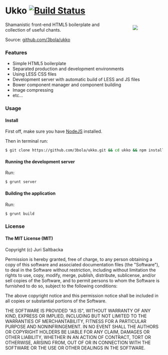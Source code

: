 # Ukko [![Build Status](https://travis-ci.org/3bola/ukko.png?branch=master)](https://travis-ci.org/3bola/ukko)

<img align="right" src="https://raw.github.com/3bola/ukko/master/public/assets/img/ukko.png" hspace="80" vspace="10">

Shamanistic front-end HTML5 boilerplate and collection of useful chants.

Source: [github.com/3bola/ukko](http://github.com/3bola/ukko)

### Features

* Simple HTML5 boilerplate
* Separated production and development environments
* Using LESS CSS files
* Development server with automatic build of LESS and JS files
* Bower component manager and component building
* Image compressing
* etc...

### Usage

#### Install

First off, make sure you have [NodeJS](http://nodejs.org/) installed.

Then in terminal run:
```sh
$ git clone https://github.com/3bola/ukko.git && cd ukko && npm install .
```

#### Running the development server

Run:
```sh
$ grunt server
```

#### Building the application

Run:
```sh
$ grunt build
```

### License

#### The MIT License (MIT)

Copyright (c) Juri Saltbacka

Permission is hereby granted, free of charge, to any person obtaining a copy of
this software and associated documentation files (the "Software"), to deal in
the Software without restriction, including without limitation the rights to
use, copy, modify, merge, publish, distribute, sublicense, and/or sell copies
of the Software, and to permit persons to whom the Software is furnished to do
so, subject to the following conditions:

The above copyright notice and this permission notice shall be included in all
copies or substantial portions of the Software.

THE SOFTWARE IS PROVIDED "AS IS", WITHOUT WARRANTY OF ANY KIND, EXPRESS OR
IMPLIED, INCLUDING BUT NOT LIMITED TO THE WARRANTIES OF MERCHANTABILITY,
FITNESS FOR A PARTICULAR PURPOSE AND NONINFRINGEMENT. IN NO EVENT SHALL THE
AUTHORS OR COPYRIGHT HOLDERS BE LIABLE FOR ANY CLAIM, DAMAGES OR OTHER
LIABILITY, WHETHER IN AN ACTION OF CONTRACT, TORT OR OTHERWISE, ARISING FROM,
OUT OF OR IN CONNECTION WITH THE SOFTWARE OR THE USE OR OTHER DEALINGS IN THE
SOFTWARE.
